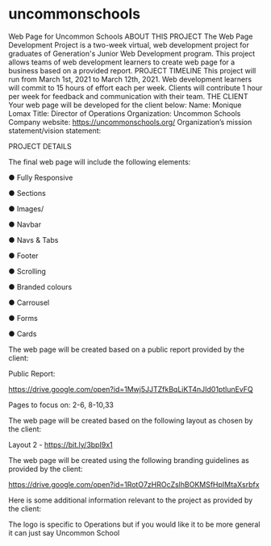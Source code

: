 # uncommonschools
Web Page for Uncommon Schools
ABOUT THIS PROJECT
The Web Page Development Project is a two-week virtual, web development
project for graduates of Generation's Junior Web Development program. This
project allows teams of web development learners to create web page for a
business based on a provided report.
PROJECT TIMELINE
This project will run from March 1st, 2021 to March 12th, 2021.
Web development learners will commit to 15 hours of effort each per week.
Clients will contribute 1 hour per week for feedback and communication with
their team.
THE CLIENT
Your web page will be developed for the client below:
Name: Monique Lomax
Title: Director of Operations
Organization: Uncommon Schools
Company website: https://uncommonschools.org/
Organization’s mission statement/vision statement: <MissionAndVision>
  
PROJECT DETAILS

The final web page will include the following elements:

● Fully Responsive

● Sections

● Images/

● Navbar

● Navs & Tabs

● Footer

● Scrolling

● Branded colours

● Carrousel

● Forms

● Cards

The web page will be created based on a public report provided by the client:

Public Report:

https://drive.google.com/open?id=1Mwj5JJTZfkBqLiKT4nJId01ptlunEvFQ

Pages to focus on: 2-6, 8-10,33

The web page will be created based on the following layout as chosen by the
client:

Layout 2 - https://bit.ly/3bpI9x1

The web page will be created using the following branding guidelines as
provided by the client:

https://drive.google.com/open?id=1RotO7zHROcZslhBOKMSfHpIMtaXsrbfx

Here is some additional information relevant to the project as provided by the
client:

The logo is specific to Operations but if you would like it to be more general it
can just say Uncommon School
